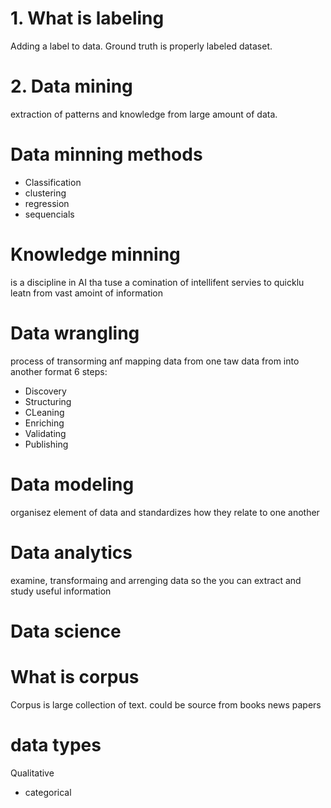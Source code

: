 # 1. What is labeling 
Adding a label to data. Ground truth is properly labeled dataset.

# 2. Data mining
extraction of patterns and knowledge from large amount of data. 

# Data minning methods
- Classification
- clustering 
- regression 
- sequencials

# Knowledge minning 
is a discipline in AI tha tuse a comination of intellifent servies to quicklu leatn from vast amoint of information

# Data wrangling 
process of transorming anf mapping data from one taw data from into another format
6 steps:
- Discovery
- Structuring
- CLeaning
- Enriching
- Validating
- Publishing

# Data modeling 
organisez element of data and standardizes how they relate to one another

# Data analytics
examine, transformaing and arrenging data so the you can extract and study useful information

# Data science

# What is corpus
Corpus is large collection of text. could be source from books news papers 

# data types
Qualitative
- categorical 

